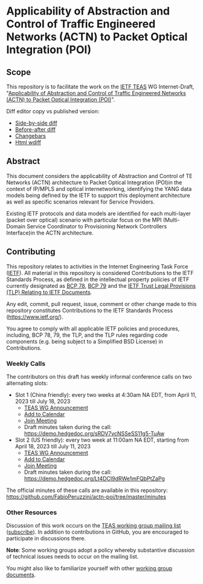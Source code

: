 # Applicability of Abstraction and Control of Traffic Engineered Networks (ACTN) to Packet Optical Integration (POI)

## Scope

This repository is to facilitate the work on the [IETF TEAS](https://datatracker.ietf.org/wg/teas/documents/) WG Internet-Draft, "[Applicability of Abstraction and Control of Traffic Engineered Networks (ACTN) to Packet Optical Integration (POI)](https://datatracker.ietf.org/doc/draft-ietf-teas-actn-poi-applicability/)".

Diff editor copy vs published version:
- [Side-by-side diff](https://www.ietf.org/rfcdiff?url1=draft-ietf-teas-actn-poi-applicability&url2=https://raw.githubusercontent.com/FabioPeruzzini/actn-poi/master/draft-ietf-teas-actn-poi-applicability.txt)
- [Before-after diff](https://www.ietf.org/rfcdiff?difftype=--abdiff&url1=draft-ietf-teas-actn-poi-applicability&url2=https://raw.githubusercontent.com/FabioPeruzzini/actn-poi/master/draft-ietf-teas-actn-poi-applicability.txt)
- [Changebars](https://www.ietf.org/rfcdiff?difftype=--chbars&url1=draft-ietf-teas-actn-poi-applicability&url2=https://raw.githubusercontent.com/FabioPeruzzini/actn-poi/master/draft-ietf-teas-actn-poi-applicability.txt)
- [Html wdiff](https://www.ietf.org/rfcdiff?difftype=--hwdiff&url1=draft-ietf-teas-actn-poi-applicability&url2=https://raw.githubusercontent.com/FabioPeruzzini/actn-poi/master/draft-ietf-teas-actn-poi-applicability.txt)

## Abstract

This document considers the applicability of Abstraction and Control of TE Networks (ACTN) architecture to Packet Optical Integration (POI)in the context of IP/MPLS and optical internetworking, identifying the YANG data models being defined by the IETF to support this deployment architecture as well as specific scenarios relevant for Service Providers.

Existing IETF protocols and data models are identified for each multi-layer (packet over optical) scenario with particular focus on the MPI (Multi-Domain Service Coordinator to Provisioning Network Controllers Interface)in the ACTN architecture.

## Contributing

This repository relates to activities in the Internet Engineering Task Force
([IETF](https://www.ietf.org/)). All material in this repository is considered
Contributions to the IETF Standards Process, as defined in the intellectual
property policies of IETF currently designated as
[BCP 78](https://www.rfc-editor.org/info/bcp78),
[BCP 79](https://www.rfc-editor.org/info/bcp79) and the
[IETF Trust Legal Provisions (TLP) Relating to IETF Documents](http://trustee.ietf.org/trust-legal-provisions.html).

Any edit, commit, pull request, issue, comment or other change made to this repository constitutes Contributions to the IETF Standards Process
(https://www.ietf.org/).

You agree to comply with all applicable IETF policies and procedures, including,
BCP 78, 79, the TLP, and the TLP rules regarding code components (e.g. being
subject to a Simplified BSD License) in Contributions.

### Weekly Calls

The contributors on this draft has weekly informal conference calls on two alternating slots:
- Slot 1 (China friendly): every two weeks at 4:30am NA EDT, from April 11, 2023 till July 18, 2023
  - [TEAS WG Announcement](https://mailarchive.ietf.org/arch/msg/teas/Y-u9_Uh-2devTyTyLLB_56Ud8sE/)
  - [Add to Calendar](https://ietf.webex.com/ietf/j.php?MTID=mae2f448d5aae2c7cdae70aec56f89240)
  - [Join Meeting](https://ietf.webex.com/ietf/j.php?MTID=m7fc450a33da41de2e5f47341bc95825f)
  - Draft minutes taken during the call: https://demo.hedgedoc.org/sRDV7vcNSSeSS11g5-TuAw
- Slot 2 (US friendly): every two week at 11:00am NA EDT, starting from April 18, 2023 till July 11, 2023
  - [TEAS WG Announcement](https://mailarchive.ietf.org/arch/msg/teas/Wanlj7MY13LiiOO4S-eJBx852EQ/)
  - [Add to Calendar](https://ietf.webex.com/ietf/j.php?MTID=mbc22f82a19fa3fe0c843fe485f62798d)
  - [Join Meeting](https://ietf.webex.com/ietf/j.php?MTID=m53be9a7b9c52b16456638df98dd0f54c)
  - Draft minutes taken during the call: https://demo.hedgedoc.org/Lt4DCI9dRWe1mFQbPtZaPg

The official minutes of these calls are available in this repository: https://github.com/FabioPeruzzini/actn-poi/tree/master/minutes

### Other Resources

Discussion of this work occurs on the
[TEAS working group mailing list](https://mailarchive.ietf.org/arch/browse/teas/)
([subscribe](https://www.ietf.org/mailman/listinfo/teas)). In addition to contributions in GitHub, you are encouraged to participate in discussions there.

**Note**: Some working groups adopt a policy whereby substantive discussion of
technical issues needs to occur on the mailing list.

You might also like to familiarize yourself with other
[working group documents](https://datatracker.ietf.org/wg/teas/documents/).
